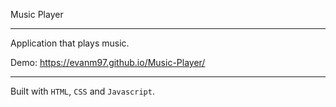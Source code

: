 Music Player

---
Application that plays music.

Demo: https://evanm97.github.io/Music-Player/

---
Built with `HTML`, `CSS` and `Javascript`.
